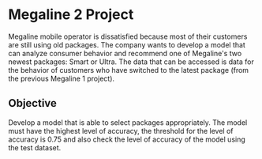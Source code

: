 # Megaline 2 Project
Megaline mobile operator is dissatisfied because most of their customers are still using old packages. The company wants to develop a model that can analyze consumer behavior and recommend one of Megaline's two newest packages: Smart or Ultra. The data that can be accessed is data for the behavior of customers who have switched to the latest package (from the previous Megaline 1 project). 

## Objective
Develop a model that is able to select packages appropriately.  The model must have the highest level of accuracy, the threshold for the level of accuracy is 0.75 and also check the level of accuracy of the model using the test dataset.
